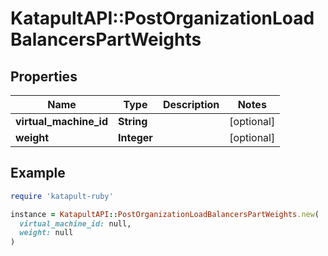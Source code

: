 # KatapultAPI::PostOrganizationLoadBalancersPartWeights

## Properties

| Name | Type | Description | Notes |
| ---- | ---- | ----------- | ----- |
| **virtual_machine_id** | **String** |  | [optional] |
| **weight** | **Integer** |  | [optional] |

## Example

```ruby
require 'katapult-ruby'

instance = KatapultAPI::PostOrganizationLoadBalancersPartWeights.new(
  virtual_machine_id: null,
  weight: null
)
```

